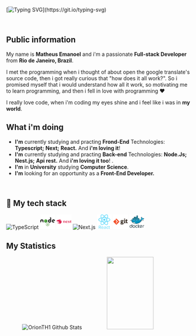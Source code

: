 <br>
<br>
<br>

[![Typing SVG](https://readme-typing-svg.herokuapp.com/?color=0290FF&size=35&center=true&vCenter=true&width=1000&lines=Hello+there+👋;)](https://git.io/typing-svg)

<br>


## Public information

My name is **Matheus Emanoel** and i'm a passionate **Full-stack Developer** from **Rio de Janeiro, Brazil**.

I met the programming when i thought of about open the google translate's source code, then i got really curious that "how does it all work?". So i promised myself that i would understand how all it work, so motivating me to learn programming, and then i fell in love with programming :heart:

I really love code, when i'm coding my eyes shine and i feel like i was in **my world**.


## What i'm doing
- **I'm** currently studying and practing **Frond-End** Technologies: **Typescript;** **Next;** **React.** And **i'm loving it**! <br>
- **I'm** currently studying and practing **Back-end** Technologies: **Node.Js;** **Nest.js;** **Api rest.** And **i'm loving it too**! .<br>
- **I'm** in **University** studying **Computer Science**. <br/>
- **I'm** looking for an opportunity as a **Front-End Developer.** <br/>

<br>

## 🚀 My tech stack

<p align="left">
  <img src="https://cdn.jsdelivr.net/gh/devicons/devicon/icons/typescript/typescript-original.svg" alt="TypeScript" width="40" height="40"/>
  <img src="https://github.com/devicons/devicon/blob/v2.16.0/icons/nodejs/nodejs-original-wordmark.svg" alt="Node.js" width="40" height="40"/>
  <img src="https://raw.githubusercontent.com/devicons/devicon/refs/heads/master/icons/nestjs/nestjs-original-wordmark.svg" alt="Nest.js" width="40" height="40"/>
  <img src="https://cdn.jsdelivr.net/gh/devicons/devicon/icons/nextjs/nextjs-original.svg" alt="Next.js" width="40" height="40"/>
  <img src="https://github.com/devicons/devicon/blob/v2.16.0/icons/react/react-original-wordmark.svg" alt="React" width="40" height="40"/>
  <img src="https://github.com/devicons/devicon/blob/v2.16.0/icons/git/git-original-wordmark.svg" alt="Git" width="40" height="40"/>
  <img src="https://github.com/devicons/devicon/blob/v2.16.0/icons/docker/docker-original-wordmark.svg" alt="Docker" width="40" height="40"/>
  
</p>

## My Statistics
<div align="center">  
  <img width="49%" height="195px" src="https://github-readme-stats.vercel.app/api?username=OrionTH1&show_icons=true&count_private=true&hide_border=true&title_color=1498FF&icon_color=F7D746&text_color=c9d1d9&bg_color=0d1117" alt="OrionTH1 Github Stats" /> 

  <img width="50%" height="195px" src="https://github-readme-streak-stats.herokuapp.com?user=OrionTH1&hide_border=true&fire=F6D645&ring=0A93FF&background=0D1117&dates=C1C1C1&stroke=FFFFFF&currStreakNum=FFFFFF&sideNums=F6D645&currStreakLabel=FFFFFF&sideLabels=FFFFFF" aly="OrionTH1 Github Current Streak"/> 
</div>

<br>
